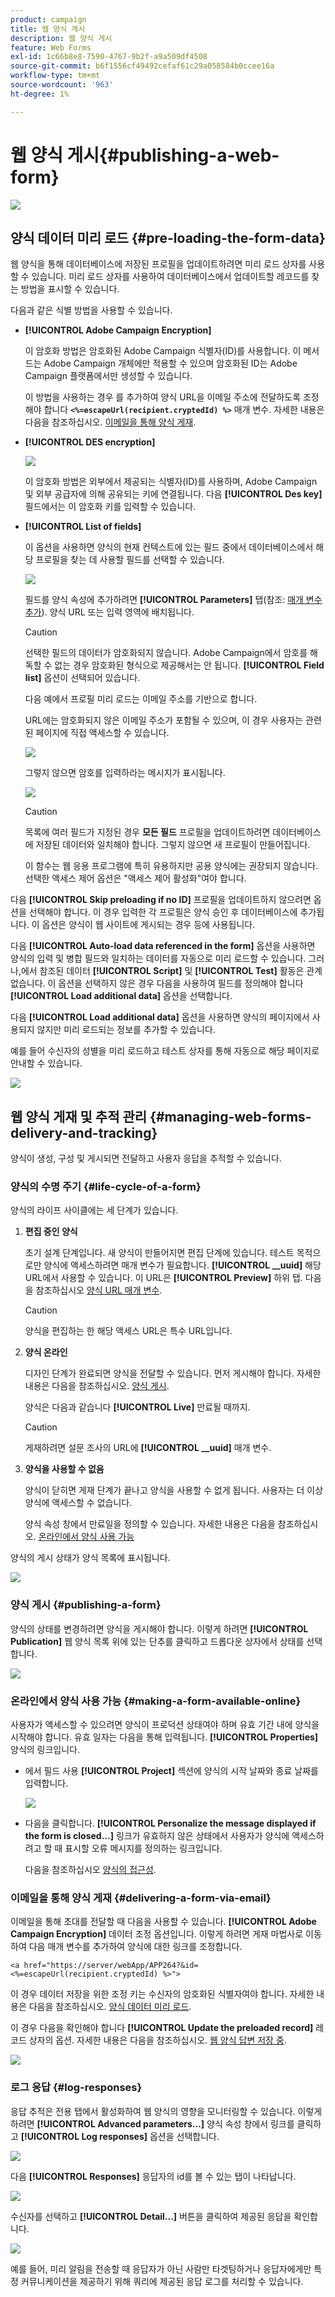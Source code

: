 ```yaml
---
product: campaign
title: 웹 양식 게시
description: 웹 양식 게시
feature: Web Forms
exl-id: 1c66b8e8-7590-4767-9b2f-a9a509df4508
source-git-commit: b6f1556cf49492cefaf61c29a058584b0ccee16a
workflow-type: tm+mt
source-wordcount: '963'
ht-degree: 1%

---
```


# 웹 양식 게시{#publishing-a-web-form}

![](../../assets/common.svg)

## 양식 데이터 미리 로드 {#pre-loading-the-form-data}

웹 양식을 통해 데이터베이스에 저장된 프로필을 업데이트하려면 미리 로드 상자를 사용할 수 있습니다. 미리 로드 상자를 사용하여 데이터베이스에서 업데이트할 레코드를 찾는 방법을 표시할 수 있습니다.

다음과 같은 식별 방법을 사용할 수 있습니다.

* **[!UICONTROL Adobe Campaign Encryption]**

   이 암호화 방법은 암호화된 Adobe Campaign 식별자(ID)를 사용합니다. 이 메서드는 Adobe Campaign 개체에만 적용할 수 있으며 암호화된 ID는 Adobe Campaign 플랫폼에서만 생성할 수 있습니다.

   이 방법을 사용하는 경우 를 추가하여 양식 URL을 이메일 주소에 전달하도록 조정해야 합니다 **`<%=escapeUrl(recipient.cryptedId) %>`** 매개 변수. 자세한 내용은 다음을 참조하십시오. [이메일을 통해 양식 게재](#delivering-a-form-via-email).

* **[!UICONTROL DES encryption]**

   ![](assets/s_ncs_admin_survey_preload_methods_001.png)

   이 암호화 방법은 외부에서 제공되는 식별자(ID)를 사용하며, Adobe Campaign 및 외부 공급자에 의해 공유되는 키에 연결됩니다. 다음 **[!UICONTROL Des key]** 필드에서는 이 암호화 키를 입력할 수 있습니다.

* **[!UICONTROL List of fields]**

   이 옵션을 사용하면 양식의 현재 컨텍스트에 있는 필드 중에서 데이터베이스에서 해당 프로필을 찾는 데 사용할 필드를 선택할 수 있습니다.

   ![](assets/s_ncs_admin_survey_preload_methods_002.png)

   필드를 양식 속성에 추가하려면 **[!UICONTROL Parameters]** 탭(참조: [매개 변수 추가](defining-web-forms-properties.md#adding-parameters)). 양식 URL 또는 입력 영역에 배치됩니다.

   >[!CAUTION]
   >
   >선택한 필드의 데이터가 암호화되지 않습니다. Adobe Campaign에서 암호를 해독할 수 없는 경우 암호화된 형식으로 제공해서는 안 됩니다. **[!UICONTROL Field list]** 옵션이 선택되어 있습니다.

   다음 예에서 프로필 미리 로드는 이메일 주소를 기반으로 합니다.

   URL에는 암호화되지 않은 이메일 주소가 포함될 수 있으며, 이 경우 사용자는 관련된 페이지에 직접 액세스할 수 있습니다.

   ![](assets/s_ncs_admin_survey_preload_methods_003.png)

   그렇지 않으면 암호를 입력하라는 메시지가 표시됩니다.

   ![](assets/s_ncs_admin_survey_preload_methods_004.png)

   >[!CAUTION]
   >
   >목록에 여러 필드가 지정된 경우 **모든 필드** 프로필을 업데이트하려면 데이터베이스에 저장된 데이터와 일치해야 합니다. 그렇지 않으면 새 프로필이 만들어집니다.
   > 
   >이 함수는 웹 응용 프로그램에 특히 유용하지만 공용 양식에는 권장되지 않습니다. 선택한 액세스 제어 옵션은 &quot;액세스 제어 활성화&quot;여야 합니다.

다음 **[!UICONTROL Skip preloading if no ID]** 프로필을 업데이트하지 않으려면 옵션을 선택해야 합니다. 이 경우 입력한 각 프로필은 양식 승인 후 데이터베이스에 추가됩니다. 이 옵션은 양식이 웹 사이트에 게시되는 경우 등에 사용됩니다.

다음 **[!UICONTROL Auto-load data referenced in the form]** 옵션을 사용하면 양식의 입력 및 병합 필드와 일치하는 데이터를 자동으로 미리 로드할 수 있습니다. 그러나,에서 참조된 데이터 **[!UICONTROL Script]** 및 **[!UICONTROL Test]** 활동은 관계없습니다. 이 옵션을 선택하지 않은 경우 다음을 사용하여 필드를 정의해야 합니다 **[!UICONTROL Load additional data]** 옵션을 선택합니다.

다음 **[!UICONTROL Load additional data]** 옵션을 사용하면 양식의 페이지에서 사용되지 않지만 미리 로드되는 정보를 추가할 수 있습니다.

예를 들어 수신자의 성별을 미리 로드하고 테스트 상자를 통해 자동으로 해당 페이지로 안내할 수 있습니다.

![](assets/s_ncs_admin_survey_preload_ex.png)

## 웹 양식 게재 및 추적 관리 {#managing-web-forms-delivery-and-tracking}

양식이 생성, 구성 및 게시되면 전달하고 사용자 응답을 추적할 수 있습니다.

### 양식의 수명 주기 {#life-cycle-of-a-form}

양식의 라이프 사이클에는 세 단계가 있습니다.

1. **편집 중인 양식**

   초기 설계 단계입니다. 새 양식이 만들어지면 편집 단계에 있습니다. 테스트 목적으로만 양식에 액세스하려면 매개 변수가 필요합니다. **[!UICONTROL __uuid]** 해당 URL에서 사용할 수 있습니다. 이 URL은 **[!UICONTROL Preview]** 하위 탭. 다음을 참조하십시오 [양식 URL 매개 변수](defining-web-forms-properties.md#form-url-parameters).

   >[!CAUTION]
   >
   >양식을 편집하는 한 해당 액세스 URL은 특수 URL입니다.

1. **양식 온라인**

   디자인 단계가 완료되면 양식을 전달할 수 있습니다. 먼저 게시해야 합니다. 자세한 내용은 다음을 참조하십시오. [양식 게시](#publishing-a-form).

   양식은 다음과 같습니다 **[!UICONTROL Live]** 만료될 때까지.

   >[!CAUTION]
   >
   >게재하려면 설문 조사의 URL에 **[!UICONTROL __uuid]** 매개 변수.

1. **양식을 사용할 수 없음**

   양식이 닫히면 게재 단계가 끝나고 양식을 사용할 수 없게 됩니다. 사용자는 더 이상 양식에 액세스할 수 없습니다.

   양식 속성 창에서 만료일을 정의할 수 있습니다. 자세한 내용은 다음을 참조하십시오. [온라인에서 양식 사용 가능](#making-a-form-available-online)

양식의 게시 상태가 양식 목록에 표시됩니다.

![](assets/s_ncs_admin_survey_status.png)

### 양식 게시 {#publishing-a-form}

양식의 상태를 변경하려면 양식을 게시해야 합니다. 이렇게 하려면 **[!UICONTROL Publication]** 웹 양식 목록 위에 있는 단추를 클릭하고 드롭다운 상자에서 상태를 선택합니다.

![](assets/webapp_publish_webform.png)

### 온라인에서 양식 사용 가능 {#making-a-form-available-online}

사용자가 액세스할 수 있으려면 양식이 프로덕션 상태여야 하며 유효 기간 내에 양식을 시작해야 합니다. 유효 일자는 다음을 통해 입력됩니다. **[!UICONTROL Properties]** 양식의 링크입니다.

* 에서 필드 사용 **[!UICONTROL Project]** 섹션에 양식의 시작 날짜와 종료 날짜를 입력합니다.

   ![](assets/webapp_availability_date.png)

* 다음을 클릭합니다. **[!UICONTROL Personalize the message displayed if the form is closed...]** 링크가 유효하지 않은 상태에서 사용자가 양식에 액세스하려고 할 때 표시할 오류 메시지를 정의하는 링크입니다.

   다음을 참조하십시오 [양식의 접근성](defining-web-forms-properties.md#accessibility-of-the-form).

### 이메일을 통해 양식 게재 {#delivering-a-form-via-email}

이메일을 통해 초대를 전달할 때 다음을 사용할 수 있습니다. **[!UICONTROL Adobe Campaign Encryption]** 데이터 조정 옵션입니다. 이렇게 하려면 게재 마법사로 이동하여 다음 매개 변수를 추가하여 양식에 대한 링크를 조정합니다.

```
<a href="https://server/webApp/APP264?&id=<%=escapeUrl(recipient.cryptedId) %>">
```

이 경우 데이터 저장을 위한 조정 키는 수신자의 암호화된 식별자여야 합니다. 자세한 내용은 다음을 참조하십시오. [양식 데이터 미리 로드](#pre-loading-the-form-data).

이 경우 다음을 확인해야 합니다 **[!UICONTROL Update the preloaded record]** 레코드 상자의 옵션. 자세한 내용은 다음을 참조하십시오. [웹 양식 답변 저장 중](web-forms-answers.md#saving-web-forms-answers).

![](assets/s_ncs_admin_survey_save_box_option.png)

### 로그 응답 {#log-responses}

응답 추적은 전용 탭에서 활성화하여 웹 양식의 영향을 모니터링할 수 있습니다. 이렇게 하려면 **[!UICONTROL Advanced parameters...]** 양식 속성 창에서 링크를 클릭하고 **[!UICONTROL Log responses]** 옵션을 선택합니다.

![](assets/s_ncs_admin_survey_trace.png)

다음 **[!UICONTROL Responses]** 응답자의 id를 볼 수 있는 탭이 나타납니다.

![](assets/s_ncs_admin_survey_trace_tab.png)

수신자를 선택하고 **[!UICONTROL Detail...]** 버튼을 클릭하여 제공된 응답을 확인합니다.

![](assets/s_ncs_admin_survey_trace_edit.png)

예를 들어, 미리 알림을 전송할 때 응답자가 아닌 사람만 타겟팅하거나 응답자에게만 특정 커뮤니케이션을 제공하기 위해 쿼리에 제공된 응답 로그를 처리할 수 있습니다.
